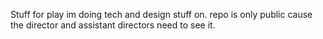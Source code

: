 Stuff for play im doing tech and design stuff on. repo is only public cause the director and assistant directors need to see it.
